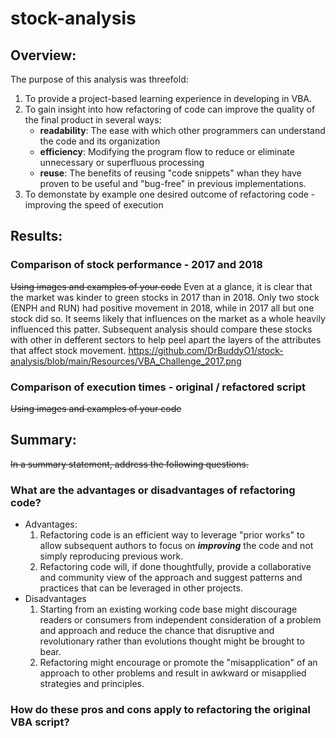# stock-analysis

## Overview:
The purpose of this analysis was threefold: 
1. To provide a project-based learning experience in developing in VBA.
2. To gain insight into how refactoring of code can improve the quality of the final product in several ways:
   -  **readability**: The ease with which other programmers can understand the code and its organization
   -  **efficiency**: Modifying the program flow to reduce or eliminate unnecessary or superfluous processing
   -  **reuse**: The benefits of reusing "code snippets" whan they have proven to be useful and "bug-free" in previous implementations. 
3. To demonstate by example one desired outcome of refactoring code - improving the speed of execution 

## Results: 

### Comparison of stock performance - 2017 and 2018
~~Using images and examples of your code~~
Even at a glance, it is clear that the market was kinder to green stocks in 2017 than in 2018. Only two stock (ENPH and RUN) had positive movement in 2018, while in 2017 all but one stock did so. It seems likely that influences on the  market as a whole heavily influenced this patter. Subsequent analysis should compare these stocks with other in defferent sectors to help peel apart the layers of the attributes that affect stock movement. 
https://github.com/DrBuddyO1/stock-analysis/blob/main/Resources/VBA_Challenge_2017.png
### Comparison of execution times - original  / refactored script
~~Using images and examples of your code~~
## Summary: 
~~In a summary statement, address the following questions.~~

### What are the advantages or disadvantages of refactoring code?
- Advantages: 
  1. Refactoring code is an efficient way to leverage "prior works" to allow subsequent authors to focus on **_improving_** the code and not simply reproducing previous work. 
  2. Refactoring code will, if done thoughtfully, provide a collaborative and community view of the approach and suggest patterns and practices that can be leveraged in other projects. 
- Disadvantages
  1. Starting from an existing working code base might discourage readers or consumers from independent consideration of a problem and approach and reduce the chance that disruptive and revolutionary rather than evolutions thought might be brought to bear. 
  2. Refactoring might encourage or promote the "misapplication" of an approach to other problems and result in awkward or misapplied strategies and principles. 
### How do these pros and cons apply to refactoring the original VBA script?

